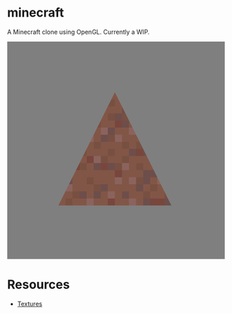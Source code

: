 # minecraft
A Minecraft clone using OpenGL. Currently a WIP.

![Dirt](showcase.png)

# Resources
- [Textures](https://opengameart.org/content/16x16-block-texture-set)
